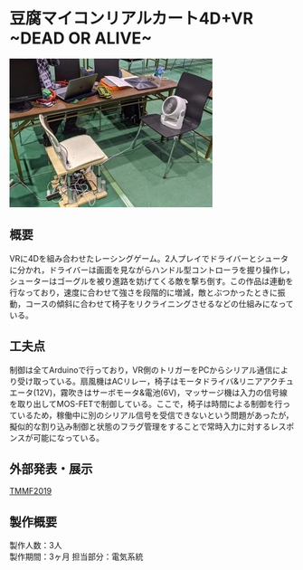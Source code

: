 <h1 class="text-center">豆腐マイコンリアルカート4D+VR
<br>~DEAD OR ALIVE~</h1>

<img class="rounded mx-auto d-block py-2" src="/img/4DVR/thumnail.jpg" alt="サムネイル" style="max-width: 600px;">


## 概要

<p class="content" style="justify-content: center;">
VRに4Dを組み合わせたレーシングゲーム。2人プレイでドライバーとシュータに分かれ，ドライバーは画面を見ながらハンドル型コントローラを握り操作し，シューターはゴーグルを被り進路を妨げてくる敵を撃ち倒す。この作品は連動を行なっており，速度に合わせて強さを段階的に増減，敵とぶつかったときに振動，コースの傾斜に合わせて椅子をリクライニングさせるなどの仕組みになっている。
</p>

## 工夫点
制御は全てArduinoで行っており，VR側のトリガーをPCからシリアル通信により受け取っている。扇風機はACリレー，椅子はモータドライバ&リニアアクチュエータ(12V)，霧吹きはサーボモータ&電池(6V)，マッサージ機は入力の信号線を取り出してMOS-FETで制御している。ここで，椅子は時間による制御を行っているため，稼働中に別のシリアル信号を受信できないという問題があったが，擬似的な割り込み制御と状態のフラグ管理をすることで常時入力に対するレスポンスが可能になっている。

## 外部発表・展示

[TMMF2019](https://tmmf.jp/2020/?portfolio=%E8%B1%86%E8%85%90%E5%B1%8B)

## 製作概要
製作人数：3人  
製作期間：3ヶ月
担当部分：電気系統
